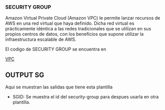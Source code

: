 ### SECURITY GROUP
Amazon Virtual Private Cloud (Amazon VPC) le permite lanzar recursos de AWS en una red virtual que haya definido. Dicha red virtual es prácticamente idéntica a las redes tradicionales que se utilizan en sus propios centros de datos, con los beneficios que supone utilizar la infraestructura escalable de AWS.


El codigo de SECURITY GROUP se encuentra en 

[VPC](https://github.com/Gary-Joan/proyecto_seminario1/blob/master/Seguridad/security-group.yml)


## OUTPUT SG
Aqui se muestran las salidas que tiene esta plantilla
+ SGID: Se muestra el id del security-group para despues usarla en otra plantilla.

